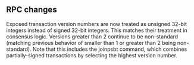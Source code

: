 RPC changes
-----------

Exposed transaction version numbers are now treated as unsigned 32-bit integers
instead of signed 32-bit integers. This matches their treatment in consensus
logic. Versions greater than 2 continue to be non-standard (matching previous
behavior of smaller than 1 or greater than 2 being non-standard). Note that
this includes the joinpsbt command, which combines partially-signed
transactions by selecting the highest version number.
